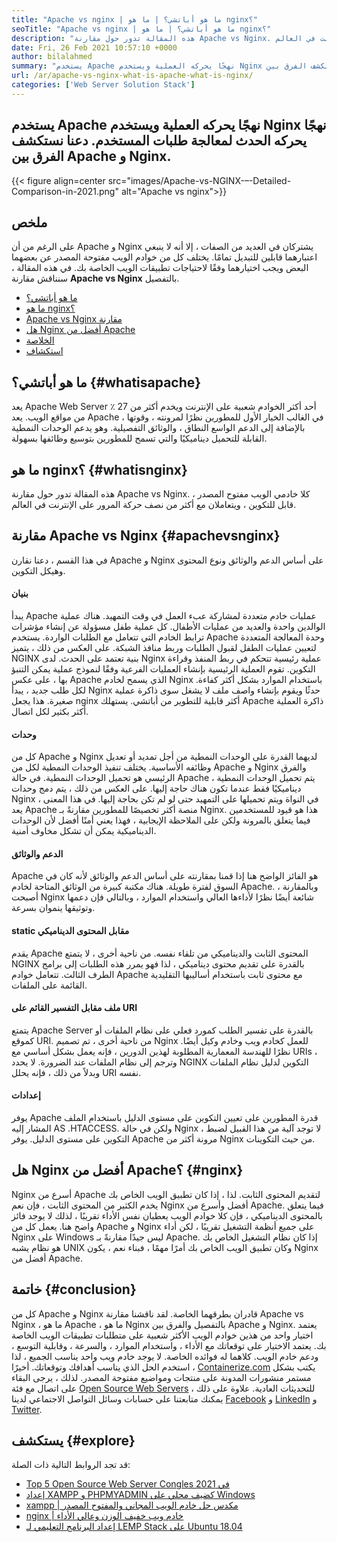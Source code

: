 ```yaml
---
title: "Apache vs nginx | ما هو أباتشي؟ | ما هو nginx؟" 
seoTitle: "Apache vs nginx | ما هو أباتشي؟ | ما هو nginx؟" 
description: "هذه المقالة تدور حول مقارنة Apache vs Nginx. كلا خادمي الويب مفتوح المصدر ، قابل للتكوين ، ويتعاملان مع أكثر من نصف حركة المرور على الإنترنت في العالم." 
date: Fri, 26 Feb 2021 10:57:10 +0000
author: bilalahmed
summary: "يستخدم Apache نهجًا يحركه العملية ويستخدم Nginx نهجًا يحركه الحدث لمعالجة طلبات المستخدم. دعنا نستكشف الفرق بين Apache و Nginx." 
url: /ar/apache-vs-nginx-what-is-apache-what-is-nginx/
categories: ['Web Server Solution Stack']
---
```


## يستخدم Apache نهجًا يحركه العملية ويستخدم Nginx نهجًا يحركه الحدث لمعالجة طلبات المستخدم. دعنا نستكشف الفرق بين Apache و Nginx.

{{< figure align=center src="images/Apache-vs-NGINX-–-Detailed-Comparison-in-2021.png" alt="Apache vs nginx">}}


## ملخص
على الرغم من أن Apache و Nginx يشتركان في العديد من الصفات ، إلا أنه لا ينبغي اعتبارهما قابلين للتبديل تمامًا. يختلف كل من خوادم الويب مفتوحة المصدر عن بعضهما البعض ويجب اختيارهما وفقًا لاحتياجات تطبيقات الويب الخاصة بك. في هذه المقالة ، سنناقش مقارنة **Apache vs Nginx** بالتفصيل.
  * [ما هو أباتشي؟][1]
  * [ما هو nginx؟][2]
  * [Apache vs Nginx مقارنة][3]
  * [هل Nginx أفضل من Apache][4]
  * [الخلاصة][5]
  * [استكشاف][6]

## ما هو أباتشي؟ {#whatisapache}

يعد Apache Web Server أحد أكثر الخوادم شعبية على الإنترنت ويخدم أكثر من 27 ٪ من مواقع الويب. يعد Apache في الغالب الخيار الأول للمطورين نظرًا لمرونته ، وقوتها ، بالإضافة إلى الدعم الواسع النطاق ، والوثائق التفصيلية. وهو يدعم الوحدات النمطية القابلة للتحميل ديناميكيًا والتي تسمح للمطورين بتوسيع وظائفها بسهولة.

## ما هو nginx؟ {#whatisnginx}

هذه المقالة تدور حول مقارنة Apache vs Nginx. كلا خادمي الويب مفتوح المصدر ، قابل للتكوين ، ويتعاملان مع أكثر من نصف حركة المرور على الإنترنت في العالم.

## مقارنة Apache vs Nginx {#apachevsnginx}

في هذا القسم ، دعنا نقارن Apache و Nginx على أساس الدعم والوثائق ونوع المحتوى وهيكل التكوين.

#### بنيان
يبدأ Apache عمليات خادم متعددة لمشاركة عبء العمل في وقت التمهيد. هناك عملية الوالدين واحدة والعديد من عمليات الأطفال. كل عملية طفل مسؤولة عن إنشاء مؤشرات ترابط الخادم التي تتعامل مع الطلبات الواردة. يستخدم Apache وحدة المعالجة المتعددة لتعيين عمليات الطفل لقبول الطلبات وربط منافذ الشبكة. على العكس من ذلك ، يتميز NGINX بنية تعتمد على الحدث. لدى Nginx عملية رئيسية تتحكم في ربط المنفذ وقراءة التكوين. تقوم العملية الرئيسية بإنشاء العمليات الفرعية وفقًا لنموذج عملية يمكن التنبؤ بها ، على عكس Apache الذي يسمح لخادم Nginx باستخدام الموارد بشكل أكثر كفاءة. لكل طلب جديد ، يبدأ Nginx حدثًا ويقوم بإنشاء واصف ملف لا يشغل سوى ذاكرة عملية صغيرة. هذا يجعل nginx أكثر قابلية للتطوير من أباتشي. يستهلك Apache ذاكرة العملية أكثر بكثير لكل اتصال.

#### وحدات
كل من Apache و Nginx لديهما القدرة على الوحدات النمطية من أجل تمديد أو تعديل وظائفه الأساسية. يختلف تنفيذ الوحدات النمطية لكل من Apache و Nginx والفرق الرئيسي هو تحميل الوحدات النمطية. في حالة Apache ، يتم تحميل الوحدات النمطية ديناميكيًا فقط عندما تكون هناك حاجة إليها. على العكس من ذلك ، يتم دمج وحدات Nginx في النواة ويتم تحميلها على التمهيد حتى لو لم تكن بحاجة إليها. في هذا المعنى ، يعد Apache منصة أكثر تخصيصًا للمطورين مقارنةً بـ Nginx. هذا هو قيود للمستخدمين فيما يتعلق بالمرونة ولكن على الملاحظة الإيجابية ، فهذا يعني أمنًا أفضل لأن الوحدات الديناميكية يمكن أن تشكل مخاوف أمنية.

#### الدعم والوثائق
Apache هو الفائز الواضح هنا إذا قمنا بمقارنته على أساس الدعم والوثائق لأنه كان في السوق لفترة طويلة. هناك مكتبة كبيرة من الوثائق المتاحة لخادم Apache. وبالمقارنة ، أصبحت Nginx شائعة أيضًا نظرًا لأداءها العالي واستخدام الموارد ، وبالتالي فإن دعمها وتوثيقها ينموان بسرعة.

#### static مقابل المحتوى الديناميكي
يقدم Apache المحتوى الثابت والديناميكي من تلقاء نفسه. من ناحية أخرى ، لا يتمتع NGINX بالقدرة على تقديم محتوى ديناميكي ، لذا فهو يمرر هذه الطلبات إلى برامج الطرف الثالث. تتعامل خوادم Apache مع محتوى ثابت باستخدام أساليبها التقليدية القائمة على الملفات.

#### ملف مقابل التفسير القائم على URI
يتمتع Apache Server بالقدرة على تفسير الطلب كمورد فعلي على نظام الملفات أو كموقع URI. من ناحية أخرى ، تم تصميم Nginx للعمل كخادم ويب وخادم وكيل أيضًا. نظرًا للهندسة المعمارية المطلوبة لهذين الدورين ، فإنه يعمل بشكل أساسي مع URIs ، وترجم إلى نظام الملفات عند الضرورة. لا يحدد NGINX التكوين لدليل نظام الملفات وبدلاً من ذلك ، فإنه يحلل URI نفسه.

#### إعدادات
يوفر Apache قدرة المطورين على تعيين التكوين على مستوى الدليل باستخدام الملف المشار إليه AS .HTACCESS. ولكن في حالة Nginx ، لا توجد آلية من هذا القبيل لضبط التكوين على مستوى الدليل. يوفر Apache مرونة أكثر من Nginx من حيث التكوينات.

## هل Nginx أفضل من Apache؟ {#nginx}

Nginx أسرع من Apache لتقديم المحتوى الثابت. لذا ، إذا كان تطبيق الويب الخاص بك يخدم الكثير من المحتوى الثابت ، فإن نعم Nginx أفضل وأسرع من Apache. فيما يتعلق بالمحتوى الديناميكي ، فإن كلا خوادم الويب يعطيان نفس الأداء تقريبًا ، لذلك لا يوجد فائز واضح هنا. يعمل كل من Apache و Nginx على جميع أنظمة التشغيل تقريبًا ، لكن أداء Nginx على Windows ليس جيدًا مقارنةً بـ Apache. إذا كان نظام التشغيل الخاص بك هو نظام يشبه UNIX وكان تطبيق الويب الخاص بك أمرًا مهمًا ، فبناء نعم ، يكون Nginx أفضل من Apache.

## خاتمة {#conclusion}

كل من Apache و Nginx قادران بطرقهما الخاصة. لقد ناقشنا مقارنة Apache vs Nginx ، ما هو Apache ، ما هو Nginx بالتفصيل والفرق بين Apache و Nginx. يعتمد اختيار واحد من هذين خوادم الويب الأكثر شعبية على متطلبات تطبيقات الويب الخاصة بك. يعتمد الاختيار على توقعاتك مع الأداء ، واستخدام الموارد ، والسرعة ، وقابلية التوسع ، ودعم خادم الويب. كلاهما له فوائده الخاصة. لا يوجد خادم ويب واحد يناسب الجميع ، لذا استخدم الحل الذي يناسب أهدافك وتوقعاتك.
أخيرًا ، [Containerize.com][7] يكتب بشكل مستمر منشورات المدونة على منتجات ومواضيع مفتوحة المصدر. لذلك ، يرجى البقاء على اتصال مع فئة [Open Source Web Servers][8] للتحديثات العادية. علاوة على ذلك ، يمكنك متابعتنا على حسابات وسائل التواصل الاجتماعي لدينا [Facebook][9] و [LinkedIn][10] و [Twitter][11].

## يستكشف {#explore}

قد تجد الروابط التالية ذات الصلة:
  * [Top 5 Open Source Web Server Congles في 2021][12]
  * [إعداد XAMPP و PHPMYADMIN كضيف محلي على Windows][13]
  * [xampp | مكدس حل خادم الويب المجاني والمفتوح المصدر][14]
  * [nginx | خادم ويب خفيف الوزن وعالي الأداء][15]
  * [إعداد البرنامج التعليمي لـ LEMP Stack على Ubuntu 18.04][16]



[1]: #whatisapache
[2]: #whatisnginx
[3]: #apachevsnginx
[4]: #nginx
[5]: #conclusion
[6]: #explore
[7]: https://www.containerize.com/
[8]: https://blog.containerize.com/category/web-server-solution-stack/
[9]: https://web.facebook.com/containerize
[10]: https://www.linkedin.com/company/containerize/
[11]: https://twitter.com/containerize_co
[12]: https://blog.containerize.com/2021/01/08/top-5-open-source-web-server-solution-stacks-in-2021/
[13]: https://blog.containerize.com/database-management-software/how-to-setup-xampp-and-phpmyadmin-as-localhost-on-windows/
[14]: https://products.containerize.com/solution-stack/xampp
[15]: https://products.containerize.com/solution-stack/nginx
[16]: https://blog.containerize.com/web-server-solution-stack/setup-tutorial-for-lemp-stack-on-ubuntu-18-04/
